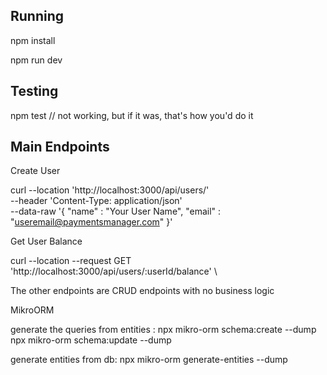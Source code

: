 ## Running

npm install 

npm run dev

## Testing 

npm test // not working, but if it was, that's how you'd do it 

## Main Endpoints

Create User 

curl --location 'http://localhost:3000/api/users/' \
--header 'Content-Type: application/json' \
--data-raw '{
    "name" : "Your User Name",
    "email" : "useremail@paymentsmanager.com"
}'

Get User Balance 

curl --location --request GET 'http://localhost:3000/api/users/:userId/balance' \

The other endpoints are CRUD endpoints with no business logic


MikroORM 

generate the queries from entities : 
npx mikro-orm schema:create --dump 
npx mikro-orm schema:update --dump 

generate entities from db: 
npx  mikro-orm generate-entities --dump